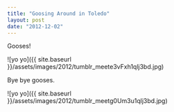 ```yaml
---
title: "Goosing Around in Toledo"
layout: post
date: "2012-12-02"
---
```


Gooses!

![yo yo]({{ site.baseurl }}/assets/images/2012/tumblr_meete3vFxh1qlj3bd.jpg)

Bye bye gooses.

![yo yo]({{ site.baseurl }}/assets/images/2012/tumblr_meetg0Um3u1qlj3bd.jpg)
